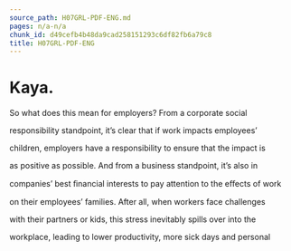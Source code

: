 ```yaml
---
source_path: H07GRL-PDF-ENG.md
pages: n/a-n/a
chunk_id: d49cefb4b48da9cad258151293c6df82fb6a79c8
title: H07GRL-PDF-ENG
---
```

# Kaya.

So what does this mean for employers? From a corporate social

responsibility standpoint, it’s clear that if work impacts employees’

children, employers have a responsibility to ensure that the impact is

as positive as possible. And from a business standpoint, it’s also in

companies’ best ﬁnancial interests to pay attention to the eﬀects of work

on their employees’ families. After all, when workers face challenges

with their partners or kids, this stress inevitably spills over into the

workplace, leading to lower productivity, more sick days and personal
